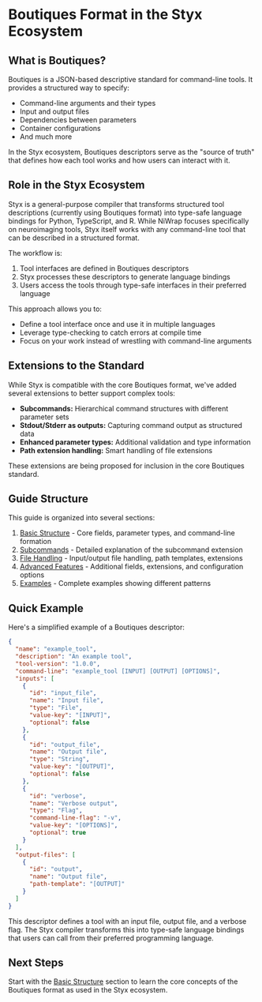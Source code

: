 # Boutiques Format in the Styx Ecosystem

## What is Boutiques?

Boutiques is a JSON-based descriptive standard for command-line tools. It provides a structured way to specify:

- Command-line arguments and their types
- Input and output files
- Dependencies between parameters
- Container configurations
- And much more

In the Styx ecosystem, Boutiques descriptors serve as the "source of truth" that defines how each tool works and how users can interact with it.

## Role in the Styx Ecosystem

Styx is a general-purpose compiler that transforms structured tool descriptions (currently using Boutiques format) into type-safe language bindings for Python, TypeScript, and R. While NiWrap focuses specifically on neuroimaging tools, Styx itself works with any command-line tool that can be described in a structured format.

The workflow is:

1. Tool interfaces are defined in Boutiques descriptors
2. Styx processes these descriptors to generate language bindings
3. Users access the tools through type-safe interfaces in their preferred language

This approach allows you to:
- Define a tool interface once and use it in multiple languages
- Leverage type-checking to catch errors at compile time
- Focus on your work instead of wrestling with command-line arguments

## Extensions to the Standard

While Styx is compatible with the core Boutiques format, we've added several extensions to better support complex tools:

- **Subcommands:** Hierarchical command structures with different parameter sets
- **Stdout/Stderr as outputs:** Capturing command output as structured data
- **Enhanced parameter types:** Additional validation and type information
- **Path extension handling:** Smart handling of file extensions

These extensions are being proposed for inclusion in the core Boutiques standard.

## Guide Structure

This guide is organized into several sections:

1. [Basic Structure](./basic_structure.md) - Core fields, parameter types, and command-line formation
2. [Subcommands](./subcommands.md) - Detailed explanation of the subcommand extension
3. [File Handling](./file_handling.md) - Input/output file handling, path templates, extensions
4. [Advanced Features](./advanced_features.md) - Additional fields, extensions, and configuration options
5. [Examples](./examples.md) - Complete examples showing different patterns

## Quick Example

Here's a simplified example of a Boutiques descriptor:

```json
{
  "name": "example_tool",
  "description": "An example tool",
  "tool-version": "1.0.0",
  "command-line": "example_tool [INPUT] [OUTPUT] [OPTIONS]",
  "inputs": [
    {
      "id": "input_file",
      "name": "Input file",
      "type": "File",
      "value-key": "[INPUT]",
      "optional": false
    },
    {
      "id": "output_file",
      "name": "Output file",
      "type": "String",
      "value-key": "[OUTPUT]",
      "optional": false
    },
    {
      "id": "verbose",
      "name": "Verbose output",
      "type": "Flag",
      "command-line-flag": "-v",
      "value-key": "[OPTIONS]",
      "optional": true
    }
  ],
  "output-files": [
    {
      "id": "output",
      "name": "Output file",
      "path-template": "[OUTPUT]"
    }
  ]
}
```

This descriptor defines a tool with an input file, output file, and a verbose flag. The Styx compiler transforms this into type-safe language bindings that users can call from their preferred programming language.

## Next Steps

Start with the [Basic Structure](./basic_structure.md) section to learn the core concepts of the Boutiques format as used in the Styx ecosystem.